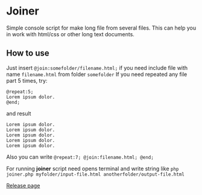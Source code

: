 # Joiner
Simple console script for make long file from several files.
This can help you in work with html/css or other long text documents.

## How to use
Just insert `@join:somefolder/filename.html;` if you need include file with name `filename.html` from folder `somefolder`
If you need repeated any file part 5 times, try:

    @repeat:5;
    Lorem ipsum dolor.
    @end;
    
and result 

    Lorem ipsum dolor.
    Lorem ipsum dolor.
    Lorem ipsum dolor.
    Lorem ipsum dolor.
    Lorem ipsum dolor.
Also you can write `@repeat:7; @join:filename.html; @end;`

For running **joiner** script need opens terminal and write string like
`php joiner.php myfolder/input-file.html anotherfolder/output-file.html`

[Release page](https://github.com/eugene-sukhodolskiy/joiner/tags)
